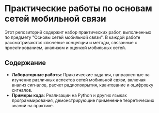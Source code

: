 # Практические работы по основам сетей мобильной связи

Этот репозиторий содержит набор практических работ, выполненных по предмету "Основы сетей мобильной связи". В каждой работе рассматриваются ключевые концепции и методы, связанные с проектированием, анализом и оценкой мобильных сетей.

## Содержание

- **Лабораторные работы**: Практические задания, направленные на изучение различных аспектов сетей мобильной связи, включая анализ сигналов, расчет радиопокрытия, квантование и оцифровку сигналов.
- **Примеры кода**: Реализации на Python и других языках программирования, демонстрирующие применение теоретических знаний на практике.
